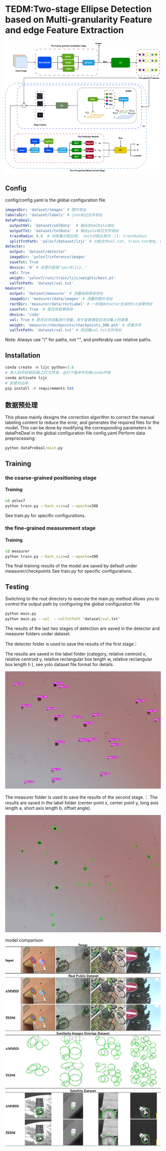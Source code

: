 # TEDM:Two-stage Ellipse Detection based on Multi-granularity Feature and edge Feature Extraction



![alt text](LZJC.assets/TEDM1.png)


## Config

config/config.yaml is the global configuration file

```yaml
imagesDir: 'dataset/images' # 图片地址
labelsDir: 'dataset/labels' # json标记文件地址
dataPreDeal:
  outputXml: 'dataset/xmlData'  # 输出的xmlData地址
  outputTxt: 'dataset/txtData'  # 输出yolo格式文件地址
  trainRadio: 0.8  # 训练集分割比例， test分割比例为：(1- trainRadio)
  splitTxtPath: 'yolov7/dataset/lzjc' # 分割文件val.txt, train.txt地址, dataset下也会保存一份
detector:
  output: 'dataset/detector'
  imageDir: 'yolov7/inference/images'
  saveTxt: True
  device: '0' # 这里只能填’cpu\0\1\2..‘
  val: True
  weight: 'yolov7/runs/train/lzjc/weights/best.pt'
  valTxtPath: 'dataset/val.txt'
measurer:
  output: 'dataset/measurer' # 测量结构保存地址
  imageDir: 'measurer/data/images' # 测量的图片地址
  rectDir: 'measurer/data/rectLabel' # 一阶段detector生成的txt结果地址
  saveTxt: True  # 是否将结果保存
  device: 'cuda'
  val: True # 是否对测试集进行测量，用于查看模型在测试集上的效果
  weight: 'measurer/checkpoints/checkpoints_300.pth' # 权重文件
  valTxtPath: 'dataset/val.txt' # 测试集val.txt文件地址
```

Note: Always use "/" for paths, not "\", and preferably use relative paths.



## Installation

```powershell
conda create -n lzjc python=3.8
# 进入到项目根目录LZJC文件夹，运行下面命令切换conda环境
conda activate lzjc
# 安装对应库
pip install -r requirements.txt
```







## 数据预处理

This phase mainly designs the correction algorithm to correct the manual labeling content to reduce the error, and generates the required files for the model.
This can be done by modifying the corresponding parameters in dataPreDeal in the global configuration file config.yaml
Perform data preprocessing:
```cmd
python dataPreDeal/main.py
```



## Training

### the coarse-grained positioning stage

#### Training

```cmd
cd yolov7
python train.py --bach_size=2 --epochs=300
```
See train.py for specific configurations.





### the fine-grained measurement stage

#### Training

```cmd
cd measurer
python train.py --bach_size=2 --epochs=300
```

The final training results of the model are saved by default under measurer/checkpoints
See train.py for specific configurations.



## Testing

Switching to the root directory to execute the main.py method allows you to control the output path by configuring the global configuration file

```cmd
python main.py 
python main.py --val  --valTxtPath 'dataset/val.txt'
```

The results of the last two stages of detection are saved in the detector and measurer folders under dataset.

The detector folder is used to save the results of the first stage：

The results are saved in the label folder (category, relative centroid x, relative centroid y, relative rectangular box length w, relative rectangular box length h ), see yolo dataset file format for details.

![train7](LZJC.assets/train7.png)

The measurer folder is used to save the results of the second stage.：
The results are saved in the label folder (center point x, center point y, long axis length a, short axis length b, offset angle).

![train7](LZJC.assets/train7-17059261956772.png)


model comparison
![alt text](<LZJC.assets/Effect Comparison.png>)



